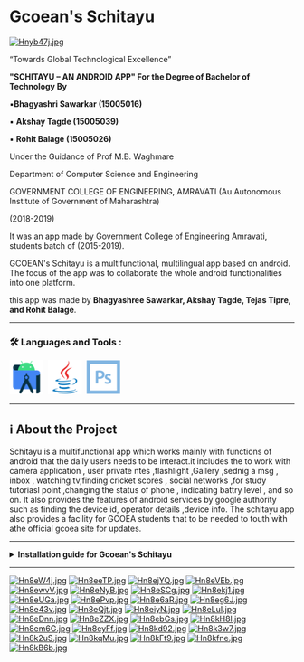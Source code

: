 # Gcoean's Schitayu 

<a href="https://freeimage.host/"><img src="https://iili.io/Hnyb47j.jpg" alt="Hnyb47j.jpg" border="0"></a>

“Towards Global Technological Excellence”

**"SCHITAYU – AN ANDROID APP"
For the Degree of Bachelor of Technology By**

:black_small_square:**Bhagyashri Sawarkar (15005016)**

:black_small_square: **Akshay Tagde (15005039)**

:black_small_square: **Rohit Balage (15005026)**


Under the Guidance of 
Prof M.B. Waghmare


					 

Department of Computer Science and Engineering

GOVERNMENT COLLEGE OF ENGINEERING, AMRAVATI
(Au Autonomous Institute of Government of Maharashtra)

(2018-2019)

It was an app made  by Government College of Engineering Amravati, students batch of (2015-2019).

GCOEAN's Schitayu is a multifunctional, multilingual app based on android. The focus of the app was to collaborate the whole android functionalities into one platform.

this app was made by **Bhagyashree Sawarkar, Akshay Tagde, Tejas Tipre, and Rohit Balage**.

---

### :hammer_and_wrench: Languages and Tools :


<div>
 <img src="https://github.com/devicons/devicon/blob/master/icons/androidstudio/androidstudio-original.svg" title="Spring" alt="Spring" width="60" height="60"/>&nbsp;
  <img src="https://github.com/devicons/devicon/blob/master/icons/java/java-original.svg" title="Firebase" alt="Firebase" width="60" height="60"/>&nbsp;
  <img src="https://github.com/devicons/devicon/blob/master/icons/photoshop/photoshop-line.svg" title="Photoshop"  alt="Gatsby" width="60" height="60"/>&nbsp;
</div>

---


## ℹ️ About the Project

Schitayu is a multifunctional app which works mainly with functions of android that the daily users needs to be interact.it includes the to work with camera application , user private ntes ,flashlight ,Gallery ,sednig a msg , inbox , watching tv,finding cricket scores , social networks ,for study tutoriasl point ,changing the status of phone , indicating battry level , and so on. 
It also provides the features of android services by google authority such as  finding the device id, operator details ,device info.
The schitayu app also provides a facility for GCOEA students that to be needed to touth with athe official gcoea site for updates.


---


<details>
  <summary><b>Installation guide for Gcoean's Schitayu</b></summary>
  
  ### Step-by-step instructions for setting up Gcoean's Schitayu
  
  1. Visit [this link](https://www.oracle.com/java/technologies/downloads/) to download **JDK** 
  2. Visit [this link]https://developer.android.com/studio) to download **Android Studio.** 
  3. Pull Project from Github link
  4. Run in your emulator or phone


</details>

---

<a href="https://freeimage.host/"><img src="https://iili.io/Hn8eW4j.jpg" alt="Hn8eW4j.jpg" border="0"></a>
<a href="https://freeimage.host/"><img src="https://iili.io/Hn8eeTP.jpg" alt="Hn8eeTP.jpg" border="0"></a>
<a href="https://freeimage.host/"><img src="https://iili.io/Hn8ejYQ.jpg" alt="Hn8ejYQ.jpg" border="0"></a>
<a href="https://freeimage.host/"><img src="https://iili.io/Hn8eVEb.jpg" alt="Hn8eVEb.jpg" border="0"></a>
<a href="https://freeimage.host/"><img src="https://iili.io/Hn8ewvV.jpg" alt="Hn8ewvV.jpg" border="0"></a>
<a href="https://freeimage.host/"><img src="https://iili.io/Hn8eNyB.jpg" alt="Hn8eNyB.jpg" border="0"></a>
<a href="https://freeimage.host/"><img src="https://iili.io/Hn8eSCg.jpg" alt="Hn8eSCg.jpg" border="0"></a>
<a href="https://freeimage.host/"><img src="https://iili.io/Hn8ekj1.jpg" alt="Hn8ekj1.jpg" border="0"></a>
<a href="https://freeimage.host/"><img src="https://iili.io/Hn8eUGa.jpg" alt="Hn8eUGa.jpg" border="0"></a>
<a href="https://freeimage.host/"><img src="https://iili.io/Hn8ePvp.jpg" alt="Hn8ePvp.jpg" border="0"></a>
<a href="https://freeimage.host/"><img src="https://iili.io/Hn8e6aR.jpg" alt="Hn8e6aR.jpg" border="0"></a>
<a href="https://freeimage.host/"><img src="https://iili.io/Hn8eg6J.jpg" alt="Hn8eg6J.jpg" border="0"></a>
<a href="https://freeimage.host/"><img src="https://iili.io/Hn8e43v.jpg" alt="Hn8e43v.jpg" border="0"></a>
<a href="https://freeimage.host/"><img src="https://iili.io/Hn8eQjt.jpg" alt="Hn8eQjt.jpg" border="0"></a>
<a href="https://freeimage.host/"><img src="https://iili.io/Hn8eiyN.jpg" alt="Hn8eiyN.jpg" border="0"></a>
<a href="https://freeimage.host/"><img src="https://iili.io/Hn8eLuI.jpg" alt="Hn8eLuI.jpg" border="0"></a>
<a href="https://freeimage.host/"><img src="https://iili.io/Hn8eDnn.jpg" alt="Hn8eDnn.jpg" border="0"></a>
<a href="https://freeimage.host/"><img src="https://iili.io/Hn8eZZX.jpg" alt="Hn8eZZX.jpg" border="0"></a>
<a href="https://freeimage.host/"><img src="https://iili.io/Hn8ebGs.jpg" alt="Hn8ebGs.jpg" border="0"></a>
<a href="https://freeimage.host/"><img src="https://iili.io/Hn8kH8l.jpg" alt="Hn8kH8l.jpg" border="0"></a>
<a href="https://freeimage.host/"><img src="https://iili.io/Hn8em6G.jpg" alt="Hn8em6G.jpg" border="0"></a>
<a href="https://freeimage.host/"><img src="https://iili.io/Hn8eyFf.jpg" alt="Hn8eyFf.jpg" border="0"></a>
<a href="https://freeimage.host/"><img src="https://iili.io/Hn8kd92.jpg" alt="Hn8kd92.jpg" border="0"></a>
<a href="https://freeimage.host/"><img src="https://iili.io/Hn8k3w7.jpg" alt="Hn8k3w7.jpg" border="0"></a>
<a href="https://freeimage.host/"><img src="https://iili.io/Hn8k2uS.jpg" alt="Hn8k2uS.jpg" border="0"></a>
<a href="https://freeimage.host/"><img src="https://iili.io/Hn8kqMu.jpg" alt="Hn8kqMu.jpg" border="0"></a>
<a href="https://freeimage.host/"><img src="https://iili.io/Hn8kFt9.jpg" alt="Hn8kFt9.jpg" border="0"></a>
<a href="https://freeimage.host/"><img src="https://iili.io/Hn8kfne.jpg" alt="Hn8kfne.jpg" border="0"></a>
<a href="https://freeimage.host/"><img src="https://iili.io/Hn8kB6b.jpg" alt="Hn8kB6b.jpg" border="0"></a>
